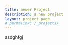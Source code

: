 ```yaml
---
title: newer Project
description: a new project
layout: project_page
# permalink: /_projects/
---
```

asdghfgj